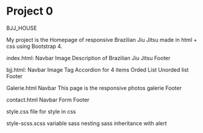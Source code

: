 # Project 0


BJJ_HOUSE

My project is the Homepage of responsive Brazilian Jiu Jitsu made in html + css using Bootstrap 4.

index.html:
Navbar
Image
Description of Brazilian Jiu Jitsu
Footer

bjj.html:
Navbar
Image
Tag Accordion for 4 items
Orded List
Unorded list
Footer

Galerie.html
Navbar
This page is the responsive photos galerie
Footer

contact.html
Navbar
Form
Footer

style.css
file for style in css

style-scss.scss
variable sass
nesting sass
inheritance with alert
